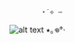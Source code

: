             ⋆˙⟡ —
![alt text](https://litter.catbox.moe/52qv80rpse0v93oe.jpg)
                       ⭑｡𖦹°‧

